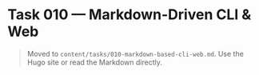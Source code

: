 # Task 010 — Markdown-Driven CLI & Web

> Moved to `content/tasks/010-markdown-based-cli-web.md`. Use the Hugo site or read the Markdown directly.
